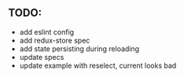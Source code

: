 ## TODO:
- add eslint config
- add redux-store spec
- add state persisting during reloading
- update specs 
- update example with reselect, current looks bad

